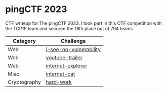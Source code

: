 # pingCTF 2023
CTF writeup for The pingCTF 2023. I took part in this CTF competition with the TCP1P team and secured the 18th place out of 794 teams

| Category | Challenge |
| --- | --- |
| Web | [i-see-no-vulnerability](/pingCTF%202023/i-see-no-vulnerability/)
| Web | [youtube-trailer](/pingCTF%202023/youtube-trailer/)
| Web | [internet-explorer](/pingCTF%202023/internet-explorer/)
| Misc | [internet-cat](/pingCTF%202023/internet-cat/)
| Cryptography | [hard-work](/pingCTF%202023/hard-work/)